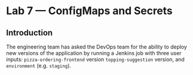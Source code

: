 # Lab 7 — ConfigMaps and Secrets

## Introduction

The engineering team has asked the DevOps team for the ability to deploy new versions of the application by running a Jenkins job with three user inputs: `pizza-ordering-frontend` version `topping-suggestion` version, and `environment` (e.g. `staging`). 


